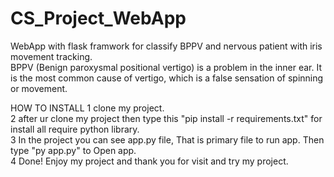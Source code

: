 # CS_Project_WebApp
WebApp with flask framwork for classify BPPV and nervous patient with iris movement tracking.<br />
BPPV (Benign paroxysmal positional vertigo) is a problem in the inner ear. It is the most common cause of vertigo, which is a false sensation of spinning or movement.

HOW TO INSTALL
1 clone my project.<br />
2 after ur clone my project then type this "pip install -r requirements.txt" for install all require python library.<br />
3 In the project you can see app.py file, That is primary file to run app. Then type "py app.py" to Open app.<br />
4 Done! Enjoy my project and thank you for visit and try my project.<br />
